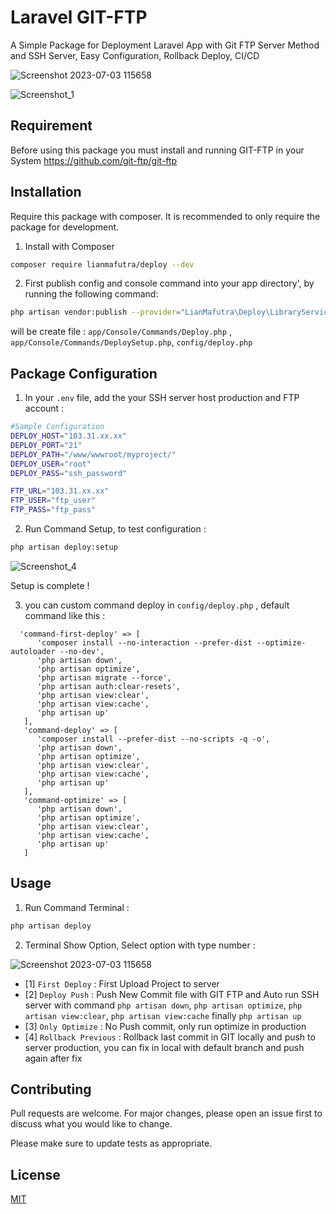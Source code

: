 # Laravel GIT-FTP
A Simple Package for Deployment Laravel App with Git FTP Server Method and SSH Server, Easy Configuration, Rollback Deploy, CI/CD 

![Screenshot 2023-07-03 115658](https://github.com/lianmafutra/deploy/assets/15800599/ce362e8d-d9d6-47c1-b429-458002cab4d7)

![Screenshot_1](https://github.com/lianmafutra/deploy/assets/15800599/a11b75ff-9a10-4dfe-a80a-4bd11c489677)

## Requirement
Before using this package you must install and running GIT-FTP in your System
https://github.com/git-ftp/git-ftp

## Installation
Require this package with composer. It is recommended to only require the package for development.
1. Install with Composer 
```bash
composer require lianmafutra/deploy --dev
```
2. First publish config and console command into your app directory', by running the following command:
```bash
php artisan vendor:publish --provider="LianMafutra\Deploy\LibraryServiceProvider" --tag=deploy --force
```
will be create file : ```app/Console/Commands/Deploy.php``` , ```app/Console/Commands/DeploySetup.php```, ```config/deploy.php```

## Package Configuration
1. In your ```.env``` file, add the your SSH server host production and FTP account :

```bash
#Sample Configuration
DEPLOY_HOST="103.31.xx.xx"
DEPLOY_PORT="21"
DEPLOY_PATH="/www/wwwroot/myproject/"
DEPLOY_USER="root"
DEPLOY_PASS="ssh_password"

FTP_URL="103.31.xx.xx"
FTP_USER="ftp_user"
FTP_PASS="ftp_pass"
```
2. Run Command Setup, to test configuration :
```bash
php artisan deploy:setup
```
![Screenshot_4](https://github.com/lianmafutra/deploy/assets/15800599/08895301-46ff-4a30-8fc2-df5c015bc5c0)

Setup is complete !

3. you can custom command deploy in ```config/deploy.php``` , default command like this :

```
  'command-first-deploy' => [
      'composer install --no-interaction --prefer-dist --optimize-autoloader --no-dev',
      'php artisan down',
      'php artisan optimize',
      'php artisan migrate --force',
      'php artisan auth:clear-resets',
      'php artisan view:clear',
      'php artisan view:cache',
      'php artisan up'
   ],
   'command-deploy' => [
      'composer install --prefer-dist --no-scripts -q -o',
      'php artisan down',
      'php artisan optimize',
      'php artisan view:clear',
      'php artisan view:cache',
      'php artisan up'
   ],
   'command-optimize' => [
      'php artisan down',
      'php artisan optimize',
      'php artisan view:clear',
      'php artisan view:cache',
      'php artisan up'
   ]
```

## Usage

1. Run Command Terminal :

```bash
php artisan deploy
```

2. Terminal Show Option, Select option with type number :

![Screenshot 2023-07-03 115658](https://github.com/lianmafutra/deploy/assets/15800599/ce362e8d-d9d6-47c1-b429-458002cab4d7)

- [1] ``` First Deploy ``` : First Upload Project to server   
- [2] ``` Deploy Push ``` : Push New Commit file with GIT FTP and Auto run SSH server with command ```php artisan down```, ```php artisan optimize```, ```php artisan view:clear```, ```php artisan view:cache``` finally ```php artisan up```
- [3] ``` Only Optimize ``` : No Push commit, only run optimize in production
- [4] ``` Rollback Previous ``` : Rollback last commit in GIT locally and push to server production, you can fix in local with default branch and push again after fix

## Contributing

Pull requests are welcome. For major changes, please open an issue first
to discuss what you would like to change.

Please make sure to update tests as appropriate.

## License

[MIT](https://choosealicense.com/licenses/mit/)
